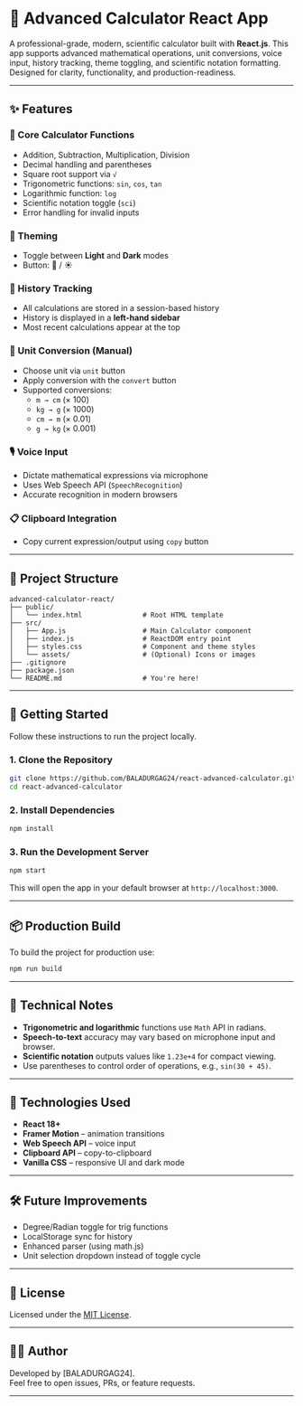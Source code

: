 # 🔢 Advanced Calculator React App

A professional-grade, modern, scientific calculator built with **React.js**. This app supports advanced mathematical operations, unit conversions, voice input, history tracking, theme toggling, and scientific notation formatting. Designed for clarity, functionality, and production-readiness.

--- 

## ✨ Features

### 🧮 Core Calculator Functions
- Addition, Subtraction, Multiplication, Division 
- Decimal handling and parentheses 
- Square root support via `√` 
- Trigonometric functions: `sin`, `cos`, `tan`
- Logarithmic function: `log` 
- Scientific notation toggle (`sci`)
- Error handling for invalid inputs

### 🎨 Theming
- Toggle between **Light** and **Dark** modes  
- Button: 🌙 / ☀️

### 🧠 History Tracking 
- All calculations are stored in a session-based history
- History is displayed in a **left-hand sidebar**
- Most recent calculations appear at the top

### 🔁 Unit Conversion (Manual)
- Choose unit via `unit` button
- Apply conversion with the `convert` button
- Supported conversions:
  - `m → cm` (× 100)
  - `kg → g` (× 1000)
  - `cm → m` (× 0.01)
  - `g → kg` (× 0.001)

### 🎙️ Voice Input
- Dictate mathematical expressions via microphone
- Uses Web Speech API (`SpeechRecognition`)
- Accurate recognition in modern browsers

### 📋 Clipboard Integration
- Copy current expression/output using `copy` button

---

## 📁 Project Structure

```
advanced-calculator-react/
├── public/
│   └── index.html               # Root HTML template
├── src/
│   ├── App.js                   # Main Calculator component
│   ├── index.js                 # ReactDOM entry point
│   ├── styles.css               # Component and theme styles
│   └── assets/                  # (Optional) Icons or images
├── .gitignore
├── package.json
└── README.md                    # You're here!
```

---

## 🚀 Getting Started

Follow these instructions to run the project locally.

### 1. Clone the Repository

```bash
git clone https://github.com/BALADURGAG24/react-advanced-calculator.git
cd react-advanced-calculator
```

### 2. Install Dependencies

```bash
npm install
```

### 3. Run the Development Server

```bash
npm start
```

This will open the app in your default browser at `http://localhost:3000`.

---

## 📦 Production Build

To build the project for production use:

```bash
npm run build
```

---


## 🧪 Technical Notes

- **Trigonometric and logarithmic** functions use `Math` API in radians.
- **Speech-to-text** accuracy may vary based on microphone input and browser.
- **Scientific notation** outputs values like `1.23e+4` for compact viewing.
- Use parentheses to control order of operations, e.g., `sin(30 + 45)`.

---

## 🧰 Technologies Used

- **React 18+**
- **Framer Motion** – animation transitions
- **Web Speech API** – voice input
- **Clipboard API** – copy-to-clipboard
- **Vanilla CSS** – responsive UI and dark mode

---

## 🛠️ Future Improvements

- Degree/Radian toggle for trig functions
- LocalStorage sync for history
- Enhanced parser (using math.js)
- Unit selection dropdown instead of toggle cycle

---

## 📝 License

Licensed under the [MIT License](LICENSE).

---

## 🙋‍♂️ Author

Developed by [BALADURGAG24].  
Feel free to open issues, PRs, or feature requests.

---



